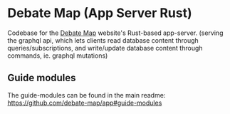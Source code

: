 # Debate Map (App Server Rust)

Codebase for the [Debate Map](https://debatemap.app) website's Rust-based app-server. (serving the graphql api, which lets clients read database content through queries/subscriptions, and write/update database content through commands, ie. graphql mutations)

## Guide modules

The guide-modules can be found in the main readme: https://github.com/debate-map/app#guide-modules